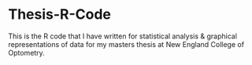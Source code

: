 # Thesis-R-Code

This is the R code that I have written for statistical analysis & graphical representations of data for my masters thesis at New England College of Optometry.
